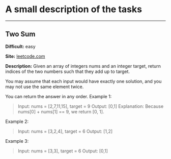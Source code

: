 # A small description of the tasks
____
## Two Sum
**Difficult:** easy

**Site:** [leetcode.com](https://leetcode.com)

**Description:** Given an array of integers nums and an integer target, return indices of the two numbers such that they add up to target.

You may assume that each input would have exactly one solution, and you may not use the same element twice.

You can return the answer in any order.
Example 1:

>Input: nums = [2,7,11,15], target = 9
Output: [0,1]
Explanation: Because nums[0] + nums[1] == 9, we return [0, 1].
> 
Example 2:

>Input: nums = [3,2,4], target = 6
Output: [1,2]
> 
Example 3:

>Input: nums = [3,3], target = 6
Output: [0,1]
> 
